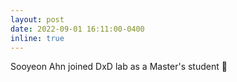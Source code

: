```yaml
---
layout: post
date: 2022-09-01 16:11:00-0400
inline: true
---
```


Sooyeon Ahn joined DxD lab as a Master's student 🎉